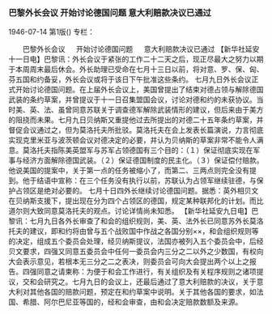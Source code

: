 ### 巴黎外长会议  开始讨论德国问题  意大利赔款决议已通过

1946-07-14
第1版()
专栏：

　　巴黎外长会议
　  开始讨论德国问题
　  意大利赔款决议已通过
    【新华社延安十一日电】巴黎讯：外长会议于紧张的工作二十二天之后，现正尽最大之努力以期于本周周末最后休会。外长助理已受命在七月十三日以前，将对意、罗、保、匈、芬五国和约备妥，外长会议或将于该日下午批准这些条约。
    七月九日外长会议正式开始讨论德国问题。在上届外长会议上，美国曾提出了结束对德占领与解除德国武装的条约草案，并曾提议于十一日召集盟国会议，讨论对德和约的未获协议。当时美、英、法、虽曾同意苏联关于调查德军解除武装情形的建议，但后来由于美方的阻挠而未果。七月九日贝纳斯又重提他过去所提出的对德二十五年条约草案，并督促会议通过之，但为莫洛托夫所批驳。莫洛托夫在会上发表长篇演说，力言彻底实现克里米亚与波茨顿会议对德决定的必要，并认为贝纳斯的草案非常不能令人满意。莫洛托夫指陈美英盟军与苏军占领德国有三个目的：（１）保证彻底实现在军事与经济方面解除德国武装。（２）保证德国制度的民主化。（３）保证偿付赔款。他说美国的提案中，关于第一点的任务被缩小了，而第二、三两点则完全没有提到。他于结语中宣称：在三个任务没有执行以前，苏联认为占领军继续驻德，与保护占领区是绝对必要的。
    七月十日四外长继续讨论德国问题。据悉：英外相贝文在贝纳斯支援下，提出现在分为四个占领区的德国，规定某种联邦化的计划。而比道尔则大致同意莫洛托夫的观点。讨论详情尚未知悉。
    【新华社延安九日电】巴黎讯：七月九日各外长审查了和会的组织规则，美、英、法外长已同意苏外长莫洛托夫的建议，即和约将由曾与五个战败国中作战之各国分别××，和会组织规则等的决定，组成五个委员会处理，经贝纳斯提议，法国亦被列入五个委员会中，后经贝文要求，四强又同意五委员会中任何一委员会内三分之二以外之少数国，有权向大会表示意见，若根本无三分之二之表决，则委员会可向大会提出两个以上之报告。四强同意之请柬称：为便于和会工作进行，有关组织及有关程序规则之诸项提议，交和会研究之。七月九日的会议上，还最后通过了意大利赔款的决议，关于意大利对其他各国的赔款问题，预定在和约草案中说明。关于其他各国的要求，如法国、希腊、阿尔巴尼亚等国的，经和会审查，由和会决定赔款数额及来源。
